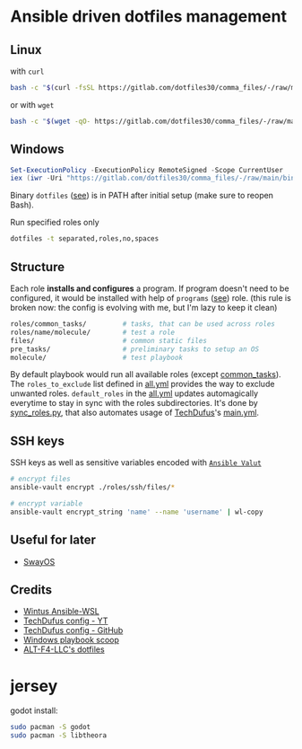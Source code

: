 # Ansible driven dotfiles management

## Linux
with `curl`
```bash
bash -c "$(curl -fsSL https://gitlab.com/dotfiles30/comma_files/-/raw/main/bin/dotfiles)"
```
or with `wget`
```bash
bash -c "$(wget -qO- https://gitlab.com/dotfiles30/comma_files/-/raw/main/bin/dotfiles)"
```

## Windows

```powershell
Set-ExecutionPolicy -ExecutionPolicy RemoteSigned -Scope CurrentUser
iex (iwr -Uri "https://gitlab.com/dotfiles30/comma_files/-/raw/main/bin/dotfiles.ps1" -UseBasicParsing).Content
```

Binary `dotfiles` ([see](bin/dotfiles)) is in PATH after initial setup (make sure to reopen Bash).

Run specified roles only
```bash
dotfiles -t separated,roles,no,spaces
```

## Structure

Each role **installs and configures** a program. If program doesn't need to be configured, it would be installed with help of `programs` ([see](roles/programs/tasks)) role. (this rule is broken now: the config is evolving with me, but I'm lazy to keep it clean)

```bash
roles/common_tasks/         # tasks, that can be used across roles
roles/name/molecule/        # test a role
files/                      # common static files
pre_tasks/                  # preliminary tasks to setup an OS
molecule/                   # test playbook
```

By default playbook would run all available roles (except [common_tasks](roles/common_tasks/tasks)). The `roles_to_exclude` list defined in [all.yml](groups/all.yml) provides the way to exclude unwanted roles. `default_roles` in the [all.yml](groups/all.yml) updates automagically everytime to stay in sync with the roles subdirectories. It's done by [sync_roles.py](bin/sync_roles.py), that also automates usage of [TechDufus](https://github.com/TechDufus/)'s [main.yml](https://github.com/TechDufus/).

## SSH keys

SSH keys as well as sensitive variables encoded with [`Ansible Valut`](https://docs.ansible.com/ansible/latest/vault_guide/index.html)

```bash
# encrypt files
ansible-vault encrypt ./roles/ssh/files/*

# encrypt variable
ansible-vault encrypt_string 'name' --name 'username' | wl-copy
```

## Useful for later
- [SwayOS](https://swayos.github.io)

## Credits

- [Wintus Ansible-WSL](https://github.com/Wintus/Ansible-WSL)
- [TechDufus config - YT](https://www.youtube.com/watch?v=gIDywsGBqf4&t=49s)
- [TechDufus config - GitHub](https://github.com/TechDufus/dotfiles)
- [Windows playbook scoop](https://github.com/stkrzysiak/windows-playbook-scoop)
- [ALT-F4-LLC's dotfiles](https://github.com/ALT-F4-LLC/dotfiles)

# jersey
godot install:
```bash
sudo pacman -S godot
sudo pacman -S libtheora
```

